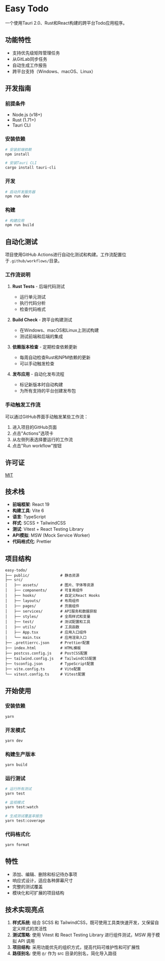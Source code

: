 # Easy Todo

一个使用Tauri 2.0、Rust和React构建的跨平台Todo应用程序。

## 功能特性

- 支持优先级矩阵管理任务
- 从GitLab同步任务
- 自动生成工作报告
- 跨平台支持（Windows、macOS、Linux）

## 开发指南

### 前提条件

- Node.js (v18+)
- Rust (1.71+)
- Tauri CLI

### 安装依赖

```bash
# 安装前端依赖
npm install

# 安装Tauri CLI
cargo install tauri-cli
```

### 开发

```bash
# 启动开发服务器
npm run dev
```

### 构建

```bash
# 构建应用
npm run build
```

## 自动化测试

项目使用GitHub Actions进行自动化测试和构建。工作流配置位于`.github/workflows/`目录。

### 工作流说明

1. **Rust Tests** - 后端代码测试
   - 运行单元测试
   - 执行代码分析
   - 检查代码格式

2. **Build Check** - 跨平台构建测试
   - 在Windows、macOS和Linux上测试构建
   - 测试前端和后端的集成

3. **依赖版本检查** - 定期检查依赖更新
   - 每周自动检查Rust和NPM依赖的更新
   - 可以手动触发检查

4. **发布应用** - 自动化发布流程
   - 标记新版本时自动构建
   - 为所有支持的平台创建发布包

### 手动触发工作流

可以通过GitHub界面手动触发某些工作流：

1. 进入项目的GitHub页面
2. 点击"Actions"选项卡
3. 从左侧列表选择要运行的工作流
4. 点击"Run workflow"按钮

## 许可证

[MIT](LICENSE)

## 技术栈

- **前端框架**: React 19
- **构建工具**: Vite 6
- **语言**: TypeScript
- **样式**: SCSS + TailwindCSS
- **测试**: Vitest + React Testing Library
- **API模拟**: MSW (Mock Service Worker)
- **代码格式化**: Prettier

## 项目结构

```
easy-todo/
├── public/              # 静态资源
├── src/
│   ├── assets/          # 图片、字体等资源
│   ├── components/      # 可复用组件
│   ├── hooks/           # 自定义React Hooks
│   ├── layouts/         # 布局组件
│   ├── pages/           # 页面组件
│   ├── services/        # API服务和数据获取
│   ├── styles/          # 全局样式和变量
│   ├── test/            # 测试配置和工具
│   ├── utils/           # 工具函数
│   ├── App.tsx          # 应用入口组件
│   └── main.tsx         # 应用渲染入口
├── .prettierrc.json     # Prettier配置
├── index.html           # HTML模板
├── postcss.config.js    # PostCSS配置
├── tailwind.config.js   # TailwindCSS配置
├── tsconfig.json        # TypeScript配置
├── vite.config.ts       # Vite配置
└── vitest.config.ts     # Vitest配置
```

## 开始使用

### 安装依赖

```bash
yarn
```

### 开发模式

```bash
yarn dev
```

### 构建生产版本

```bash
yarn build
```

### 运行测试

```bash
# 运行所有测试
yarn test

# 监视模式
yarn test:watch

# 生成测试覆盖率报告
yarn test:coverage
```

### 代码格式化

```bash
yarn format
```

## 特性

- 添加、编辑、删除和标记待办事项
- 响应式设计，适应各种屏幕尺寸
- 完整的测试覆盖
- 模块化和可扩展的项目结构

## 技术实现亮点

1. **样式系统**: 结合 SCSS 和 TailwindCSS，既可使用工具类快速开发，又保留自定义样式的灵活性
2. **测试策略**: 使用 Vitest 和 React Testing Library 进行组件测试，MSW 用于模拟 API 调用
3. **项目结构**: 采用功能优先的组织方式，提高代码可维护性和可扩展性
4. **路径别名**: 使用 `@/` 作为 src 目录的别名，简化导入路径
